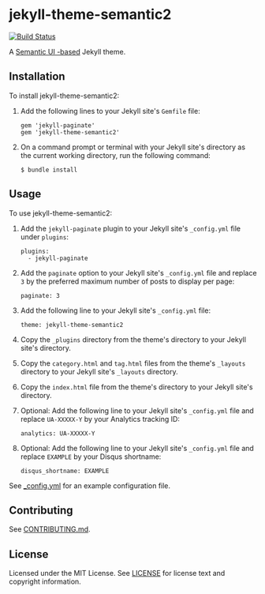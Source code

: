 jekyll-theme-semantic2
======================

[![Build Status](https://travis-ci.org/rcvalle/jekyll-theme-semantic2.svg?branch=master)](https://travis-ci.org/rcvalle/jekyll-theme-semantic2)

A [Semantic UI -based](https://semantic-ui.com/) Jekyll theme.


Installation
------------

To install jekyll-theme-semantic2:

1. Add the following lines to your Jekyll site's `Gemfile` file:

       gem 'jekyll-paginate'
       gem 'jekyll-theme-semantic2'

2. On a command prompt or terminal with your Jekyll site's directory as the
   current working directory, run the following command:

       $ bundle install


Usage
-----

To use jekyll-theme-semantic2:

1. Add the `jekyll-paginate` plugin to your Jekyll site's `_config.yml` file
   under `plugins`:

       plugins:
         - jekyll-paginate

2. Add the `paginate` option to your Jekyll site's `_config.yml` file and
   replace `3` by the preferred maximum number of posts to display per page:

       paginate: 3

3. Add the following line to your Jekyll site's `_config.yml` file:

       theme: jekyll-theme-semantic2

4. Copy the `_plugins` directory from the theme's directory to your Jekyll
   site's directory.

5. Copy the `category.html` and `tag.html` files from the theme's `_layouts`
   directory to your Jekyll site's `_layouts` directory.

6. Copy the `index.html` file from the theme's directory to your Jekyll
   site's directory.

7. Optional: Add the following line to your Jekyll site's `_config.yml` file
   and replace `UA-XXXXX-Y` by your Analytics tracking ID:

       analytics: UA-XXXXX-Y

8. Optional: Add the following line to your Jekyll site's `_config.yml` file
   and replace `EXAMPLE` by your Disqus shortname:

       disqus_shortname: EXAMPLE

See [_config.yml](_config.yml) for an example configuration file.


Contributing
------------

See [CONTRIBUTING.md](CONTRIBUTING.md).


License
-------

Licensed under the MIT License. See [LICENSE](LICENSE) for license text and
copyright information.
